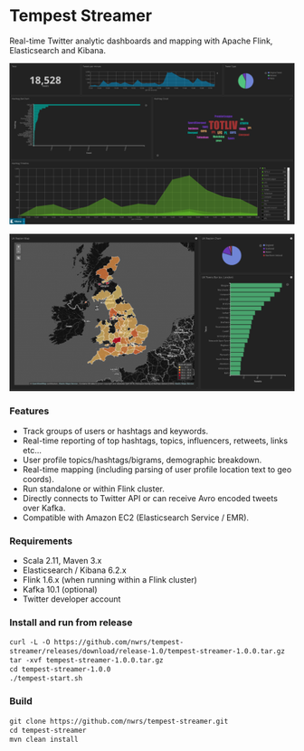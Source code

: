 # Tempest Streamer

Real-time Twitter analytic dashboards and mapping with Apache Flink, Elasticsearch and Kibana.

![Example Output](https://github.com/nwrs/tempest-streamer/blob/master/docs/images/screenshots/kibana-screenshot.jpg)

![Example Output](https://github.com/nwrs/tempest-streamer/blob/master/docs/images/screenshots/uk-mapping.jpg)


### Features

* Track groups of users or hashtags and keywords.
* Real-time reporting of top hashtags, topics, influencers, retweets, links etc...
* User profile topics/hashtags/bigrams, demographic breakdown.
* Real-time mapping (including parsing of user profile location text to geo coords).
* Run standalone or within Flink cluster.
* Directly connects to Twitter API or can receive Avro encoded tweets over Kafka.
* Compatible with Amazon EC2 (Elasticsearch Service / EMR).

### Requirements

* Scala 2.11, Maven 3.x
* Elasticsearch / Kibana 6.2.x
* Flink 1.6.x (when running within a Flink cluster)
* Kafka 10.1 (optional)
* Twitter developer account


### Install and run from release

```
curl -L -O https://github.com/nwrs/tempest-streamer/releases/download/release-1.0/tempest-streamer-1.0.0.tar.gz
tar -xvf tempest-streamer-1.0.0.tar.gz
cd tempest-streamer-1.0.0
./tempest-start.sh
```

### Build

```
git clone https://github.com/nwrs/tempest-streamer.git
cd tempest-streamer
mvn clean install
```


